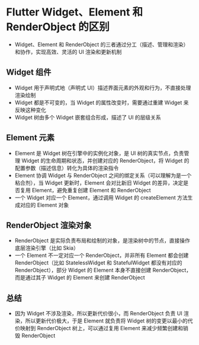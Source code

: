 # Flutter Widget、Element 和 RenderObject 的区别
- Widget、Element 和 RenderObject 的三者通过分工（描述、管理和渲染）和协作，实现高效、灵活的 UI 渲染和更新机制

## Widget 组件
- Widget 用于声明式地（声明式 UI）描述界面元素的外观和行为，不直接处理渲染绘制
- Widget 都是不可变的，当 Widget 的属性改变时，需要通过重建 Widget 来反映这种变化
- Widget 树由多个 Widget 嵌套组合形成，描述了 UI 的层级关系

## Element 元素
- Element 是 Widget 树在引擎中的实例化对象，是 UI 树的真实节点，负责管理 Widget 的生命周期和状态，并创建对应的 RenderObject，将 Widget 的配置参数（描述信息）转化为具体的渲染指令
- Element 协调 Widget 与 RenderObject 之间的绑定关系（可以理解为是一个粘合剂），当 Widget 更新时，Element 会对比新旧 Widget 的差异，决定是否复用 Element，避免重复创建 Element 和 RenderObject
- 一个 Widget 对应一个 Element，通过调用 Widget 的 createElement 方法生成对应的 Element 对象

## RenderObject 渲染对象
- RenderObject 是实际负责布局和绘制的对象，是渲染树中的节点，直接操作底层渲染引擎（比如 Skia）
- 一个 Element 不一定对应一个 RenderObject‌，并非所有 Element 都会创建 RenderObject（比如 StatelessWidget 和 StatefulWidget 都没有对应的 RenderObject），部分 Widget 的 Element 本身不直接创建 RenderObject，而是通过其子 Widget 的 Element 来创建 RenderObject

## 总结
- 因为 Widget 不涉及渲染，所以更新代价很小，而 RenderObject 负责 UI 渲染，所以更新代价极大，于是 Element 就负责将 Widget 树的变更以最小的代价映射到 RenderObject 树上，可以通过复用 Element 来减少频繁创建和销毁 RenderObject